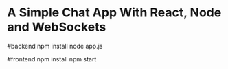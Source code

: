 # A Simple Chat App With React, Node and WebSockets

#backend 
npm install
node app.js

#frontend
npm install
npm start

